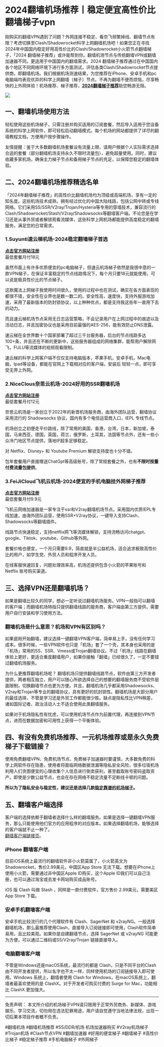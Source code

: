 # 2024翻墙机场推荐丨稳定便宜高性价比翻墙梯子vpn

刚购买的翻墙VPN遇到了问题？外网连接不稳定、看奈飞频繁掉线、翻墙节点有限？考虑切换至Clash/Shadowrocket科学上网翻墙机场吧！如果您正在寻找2024年中国国内稳定好用高性价比的Clash/Shadowrocket小火箭节点翻墙梯子，「2024 翻墙梯子推荐」或许能帮到你。翻墙机场节点与传统翻墙VPN或翻墙加速器不同，更适用于中国国内的翻墙需求。2024 翻墙梯子推荐通过在中国国内各个地区不同网络环境下进行多方面测试，评估各类Clash/Shadowrocket节点提供商，即翻墙机场。我们根据机场测速结果，为您推荐在iPhone、安卓手机和pc电脑端均表现优异的科学上网翻墙（梯子）节点。不再为翻墙不便而烦恼，尽享畅快的上外网体验！机场推荐、梯子推荐，[**2024翻墙梯子推荐**](https://ihaoke.vip/)助您畅游无阻。

![](https://pic.imgdb.cn/item/658f9bacc458853aef335686.jpg)

## 一、翻墙机场使用方法

轻松使用这些机场梯子，只需注册并购买适用的订阅套餐，然后导入适用于您设备系统的科学上网软件，即可轻松启动翻墙模式。每个机场的网站都提供了详尽的翻墙教程文档，方便用户按步骤操作。  

友情提醒：鉴于大多数翻墙机场套餐设有流量上限，请用户根据个人实际需求选择合适的套餐（部分翻墙机场支持永久不限时流量包），避免超量使用。同时，建议收藏多家机场，确保主力梯子节点和备用梯子节点的充足，以保障您稳定的翻墙体验。


## 二、2024翻墙机场推荐精选名单

「2024年翻墙梯子推荐」的高性价比翻墙机场均为顶级或高端机场，享有一定的知名度。这些机场技术成熟，拥有经过优化的中国大陆线路，包括公网中转或专线网络。它们采用SS/SSR/V2ray/Trojan/Hysteria等专用的穿墙技术，兼容流行的Clash/Shadowrocket/Stash/V2ray/Shadowsocks等翻墙客户端。不论您是在学习还是从事外贸或者解锁观看流媒体，这些科学上网机场都能提供高度稳定的翻墙服务，满足您的日常需求。 

### 1.Suyunti速云梯机场-2024稳定翻墙梯子首选

[**点击官方网站注册**](https://go.51tz.cc/sycloud)  
最低套餐月付18元

虽然市面上有许多优质便宜的pc电脑梯子，但速云机场梯子依然是我很中意的一款VPN梯子，在保证丰富稳定的节点线路情况下，每个月只要18元就能使用，可以说是极具性价比的节点梯子。

这款魔法上网梯子我使用时间很久，使用的过程中也在测试，确实在各方面表现的都很不错，安全性在业界也是数一数二的。安全性高，速度快，支持外服游戏加速，采用了最新版本的防封锁协议，以上种种优点，都是支持我这些年一直用下去的动力。

而且速云梯机场节点采用无日志运营策略，不会记录用户在上网过程中的痕迹以及活动日志，并且加密协议也是采用目前最强的AES-256，能有效防止DNS泄露。

速云梯在全世界数十个国家部署了超过三千台服务器，后台的节点线路多达100+条，并且还在不断的更新中，这些服务器组成的网络集群，能帮用户解除网飞，FULU等流媒体的视频观看限制。

速云梯的科学上网客户端不仅仅支持电脑版本，苹果手机，安卓手机，Mac电脑，Ipad等设备，都能在官网上下载相对应的客户端，安装后 轻轻一点，即可享受无界上外网。 

### 2.NiceClous奈思云机场-2024好用的SSR翻墙机场  
[**点击官方网站注册**](https://go.51tz.cc/nicecloud)  
最低套餐月付12元  

奈思云机场是一家创立于2022年的新晋机场服务商，由海外团队运营，翻墙协议采用流行的 Shadowsocks 协议，国内有多个电信运营商入口，IEPL 专线节点。

机场创立之初便走平价路线，除了常用的美国，香港，台湾，日本，新加坡，泰国，马来西亚，德国，英国，荷兰，俄罗斯，土耳其，法国等节点外，还有一些小众冷门地区节点提供，落地IP超多足够稳定。

对 Netflix、Disney+ 和 Youtube Premium 解锁支持度也十分不错。

包年套餐用户直接赠送ChatGpt等高级账号，除了常规套餐之外，也有**不限时按量付费流量包提供**。

### 3.FeiJiCloud飞机云机场-2024便宜的手机电脑挂外网梯子推荐
[**点击官方网站注册**](https://go.51tz.cc/fjcloud)  
最低套餐月付9.9元  

飞机云网络加速器是一家专注于ssr和V2ray翻墙机场节点。采用国内优质IEPL专线加速，由海外团队运营，使用SSR+V2ray协议，一键导入支持Clash、Shadowsocks等翻墙插件。

线路节点快速稳定，支持netflix网飞等流媒体解锁，支持流畅访问chatgpt、google、Tiktok、youtube、Github等外网。

套餐价格也便宜，一个月只需要9.9，简直就是半公益机场，适合追求极致高性价比的用户，如学生党、外贸人员和程序开发人员。

在线客服快速回复，问题处理效率高，机场还提供包含小火箭的苹果账号和 Netflix 账号购买渠道。

## 三、选择VPN还是翻墙机场？
如果是翻墙比较久的同学，想必一定听说过翻墙机场服务。VPN一般指可以翻墙的客户端；而翻墙机场特指只提供翻墙线路的服务商，客户端由第三方提供，需要用户自行安装和学习使用方法。

### 翻墙机场是什么意思？机场和VPN有区别吗？

如果是刚开始翻墙，建议选择一键翻墙VPN客户端，简单易上手，没有任何学习成本。很多时候，一些VPN软件也只是「机场」套了一个壳，其本身也采用的是「机场」常用的SS、SSR、Vmess或Trojan翻墙协议。不过「机场」线路在翻墙体验上更好，更适合重度翻墙用户，如果你接触「翻墙」已经很久了，一定不要错过翻墙机场服务。

为什么更推荐翻墙机场呢？ 翻墙机场只提供翻墙线路节点，软件由第三方开发者提供，两者相互独立，用户可以随心所欲选择自己的想要的翻墙服务商不受软件层面限制，切换翻墙节点也更为方便。并且，翻墙机场几乎都采用Shadowsocks、V2ray和Trojan等专业的翻墙协议，具有更好的抗封锁性。翻墙机场是大部分用户的最佳选择，不管是学习还是外贸工作都能很少胜。缺点是隐私性比VPN稍差，诸如国际记者、政治活动人士不适合使用此类翻墙服务。

如果对于机场隐私性有忧虑，可以使用机场节点作为前置代理，再连接到VPN节点，进而在数据加密和可用性上获得一个平衡体验。

## 四、有没有免费机场推荐、一元机场推荐或是永久免费梯子下载链接？
使用免费翻墙VPN、免费机场节点、免费梯子加速器时要谨慎，大多数免费的科学上网软件存在隐患，使用者将面临网络数据泄漏等隐私安全风险，很多垃圾机场利用人们贪图便宜的心理收集个人信息进行倒卖获利，甚至截取账号密码盗取资产。即使是少数公益节点，也会在存在网络不稳定流量不足断线卡顿的问题。

**所以为了隐私安全与稳定性，建议还是选择几款[稳定靠谱的机场梯子](http://react-china.org/t/topic/40257)。**

## 五、翻墙客户端选择

客户端的选择依赖于翻墙者选择什么样的翻墙服务。如果是选择一键翻墙VPN服务，那么只能使用他们官方的应用程序的对应版本。如果选择翻墙机场，能够选择的客户端就不止一种了。  
[翻墙客户端链接页](https://ihaoke.vip/download/)。

### iPhone 翻墙客户端

目前iOS系统上最流行的翻墙软件非小火箭莫属了，小火箭英文为 Shadowrocket，售价2.99美元，中国区App Store 无法下载。想要在iPhone上使用小火箭，需要通过非中国区Apple ID购买，这个Apple ID我们可以自己注册，也可以通过淘宝或去发卡网站购买成品账号。

iOS 版 Clash 叫做 Stash ，同样是一款付费软件，官方售价 2.99美元，需要美区 App Store 下载。 

### 安卓手机翻墙客户端

安卓手机比较流行的几个代理软件有 Clash、SagerNet 和 v2rayNG。一般选择翻墙机场，那么最推荐使用Clash，直接导入订阅链接即可使用，Clash软件简单易用，且比较美观。如果你是自建翻墙节点，选择 SagerNet 或 v2rayNG 可能更为方便，可以通过二维码或SS/V2ray/Trojan 链接直接导入。

### 电脑翻墙客户端

不管是Windows还是macOS系统，最流行的都是 Clash，只是不同平台的Clash由不同开发者提供，所以名字也不太一样，同样使用机场的订阅链接导入即可使用。Windows 系统上，翻墙者使用 Clash for Windows，在macOS系统上，翻墙者最喜欢使用的是 ClashX。对于开发者可购买付费的 Surge for Mac，功能相比 ClashX 更加强大。

***
免责声明： 本文所介绍的机场梯子VPN请只限用于正常外贸商务、新媒体、游戏娱乐、学习交流，切勿用在违法犯罪用途，用户请自觉遵守当地法律法规，出现一切后果本项目作者概不负责。

#翻墙机场 #翻墙机场推荐 #SS/DDR/机场 机场加速器购买 #V2ray机场梯子 #Trojan机场 #Clash节点VPN  #翻墙加速器 #好用的便宜梯子 #翻墙梯子 #高性价比梯子 #稳定梯子推荐 #手机电脑梯子 #外网梯子 



